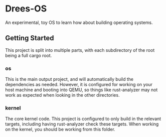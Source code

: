 # Drees-OS

An experimental, toy OS to learn how about building operating systems.

## Getting Started

This project is split into multiple parts, with each subdirectory of the root being a full cargo root. 

### os

This is the main output project, and will automatically build the dependencies as needed. However, it is
configured for working on your host machine and booting into QEMU, so things like rust-analyzer may not 
work as expected when looking in the other directories. 

### kernel

The core kernel code. This project is configured to only build in the relevant targets, including having
rust-analyzer check these targets. When working on the kernel, you should be working from this folder.